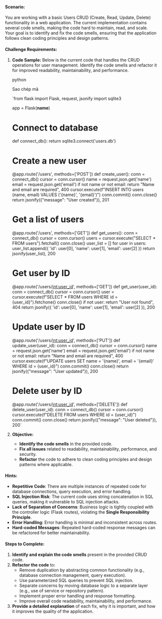 
#### **Scenario:**

You are working with a basic Users CRUD (Create, Read, Update, Delete) functionality in a web application. The current implementation contains several code smells, making the code hard to maintain, read, and scale. Your goal is to identify and fix the code smells, ensuring that the application follows clean coding principles and design patterns.

#### **Challenge Requirements:**

1.  **Code Sample:** Below is the current code that handles the CRUD operations for user management. Identify the code smells and refactor it for improved readability, maintainability, and performance.

    python

    Sao chép mã

    `from flask import Flask, request, jsonify
    import sqlite3

    app = Flask(__name__)

    # Connect to database
    def connect_db():
    return sqlite3.connect('users.db')

    # Create a new user
    @app.route('/users', methods=['POST'])
    def create_user():
    conn = connect_db()
    cursor = conn.cursor()
    name = request.json.get('name')
    email = request.json.get('email')
    if not name or not email:
    return "Name and email are required", 400
    cursor.execute(f"INSERT INTO users (name, email) VALUES ('{name}', '{email}')")
    conn.commit()
    conn.close()
    return jsonify({"message": "User created"}), 201

    # Get a list of users
    @app.route('/users', methods=['GET'])
    def get_users():
    conn = connect_db()
    cursor = conn.cursor()
    users = cursor.execute("SELECT * FROM users").fetchall()
    conn.close()
    user_list = []
    for user in users:
    user_list.append({
    'id': user[0],
    'name': user[1],
    'email': user[2]
    })
    return jsonify(user_list), 200

    # Get user by ID
    @app.route('/users/<int:user_id>', methods=['GET'])
    def get_user(user_id):
    conn = connect_db()
    cursor = conn.cursor()
    user = cursor.execute(f"SELECT * FROM users WHERE id = {user_id}").fetchone()
    conn.close()
    if not user:
    return "User not found", 404
    return jsonify({
    'id': user[0],
    'name': user[1],
    'email': user[2]
    }), 200

    # Update user by ID
    @app.route('/users/<int:user_id>', methods=['PUT'])
    def update_user(user_id):
    conn = connect_db()
    cursor = conn.cursor()
    name = request.json.get('name')
    email = request.json.get('email')
    if not name or not email:
    return "Name and email are required", 400
    cursor.execute(f"UPDATE users SET name = '{name}', email = '{email}' WHERE id = {user_id}")
    conn.commit()
    conn.close()
    return jsonify({"message": "User updated"}), 200

    # Delete user by ID
    @app.route('/users/<int:user_id>', methods=['DELETE'])
    def delete_user(user_id):
    conn = connect_db()
    cursor = conn.cursor()
    cursor.execute(f"DELETE FROM users WHERE id = {user_id}")
    conn.commit()
    conn.close()
    return jsonify({"message": "User deleted"}), 200`

2.  **Objective:**

    -   **Identify the code smells** in the provided code.
    -   **Fix all issues** related to readability, maintainability, performance, and security.
    -   **Refactor** the code to adhere to clean coding principles and design patterns where applicable.

#### **Hints:**

-   **Repetitive Code**: There are multiple instances of repeated code for database connections, query execution, and error handling.
-   **SQL Injection Risk**: The current code uses string concatenation in SQL queries, making it vulnerable to SQL injection attacks.
-   **Lack of Separation of Concerns**: Business logic is tightly coupled with the controller logic (Flask routes), violating the **Single Responsibility Principle**.
-   **Error Handling**: Error handling is minimal and inconsistent across routes.
-   **Hard-coded Messages**: Repeated hard-coded response messages can be refactored for better maintainability.

#### **Steps to Complete:**

1.  **Identify and explain the code smells** present in the provided CRUD code.
2.  **Refactor the code** to:
    -   Remove duplication by abstracting common functionality (e.g., database connection management, query execution).
    -   Use parameterized SQL queries to prevent SQL injection.
    -   Separate concerns by moving database logic to a separate layer (e.g., use of service or repository pattern).
    -   Implement proper error handling and response formatting.
    -   Improve overall code readability, maintainability, and performance.
3.  **Provide a detailed explanation** of each fix, why it is important, and how it improves the quality of the application.